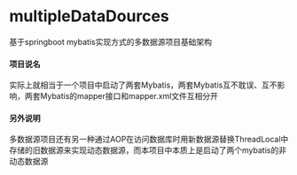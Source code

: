 # multipleDataDources
基于springboot mybatis实现方式的多数据源项目基础架构

#### 项目说名
实际上就相当于一个项目中启动了两套Mybatis，两套Mybatis互不耽误、互不影响，两套Mybatis的mapper接口和mapper.xml文件互相分开

#### 另外说明
多数据源项目还有另一种通过AOP在访问数据库时用新数据源替换ThreadLocal中存储的旧数据源来实现动态数据源，而本项目中本质上是启动了两个mybatis的非动态数据源
